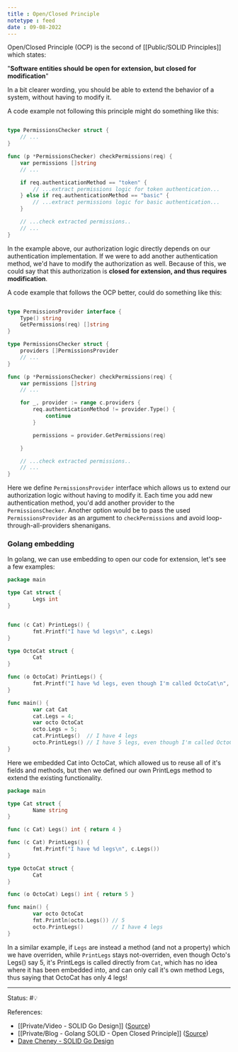 ```yaml
---
title : Open/Closed Principle
notetype : feed
date : 09-08-2022
---
```


Open/Closed Principle (OCP) is the second of [[Public/SOLID Principles]] which states:

"**Software entities should be open for extension, but closed for modification**"

In a bit clearer wording, you should be able to extend the behavior of a system, without having to modify it.

A code example not following this principle might do something like this:
```go

type PermissionsChecker struct {
	// ...
}

func (p *PermissionsChecker) checkPermissions(req) {
	var permissions []string
	// ...

	if req.authenticationMethod == "token" {
		// ...extract permissions logic for token authentication...
	} else if req.authenticationMethod == "basic" {
		// ...extract permissions logic for basic authentication...
	}

	// ...check extracted permissions..
	// ...
}
```


In the example above, our authorization logic directly depends on our authentication implementation. If we were to add another authentication method, we'd have to modify the authorization as well. Because of this, we could say that this authorization is **closed for extension, and thus requires modification**.

A code example that follows the OCP better, could do something like this:

```go

type PermissionsProvider interface {
	Type() string
	GetPermissions(req) []string
}

type PermissionsChecker struct {
	providers []PermissionsProvider
	// ...
}

func (p *PermissionsChecker) checkPermissions(req) {
	var permissions []string
	// ...

	for _, provider := range c.providers {
		req.authenticationMethod != provider.Type() {
			continue
		}

		permissions = provider.GetPermissions(req)

	}

	// ...check extracted permissions..
	// ...
}

```

Here we define `PermissionsProvider` interface which allows us to extend our authorization logic without having to modify it. Each time you add new authentication method, you'd add another provider to the `PermissionsChecker`. Another option would be to pass the used `PermissionsProvider` as an argument to `checkPermissions` and avoid loop-through-all-providers shenanigans.

### Golang embedding

In golang, we can use embedding to open our code for extension, let's see a few examples:

```go
package main

type Cat struct {
        Legs int
}


func (c Cat) PrintLegs() {
        fmt.Printf("I have %d legs\n", c.Legs)
}

type OctoCat struct {
        Cat
}

func (o OctoCat) PrintLegs() {
        fmt.Printf("I have %d legs, even though I'm called OctoCat\n", o.Legs)
}

func main() {
		var cat Cat
		cat.Legs = 4;
        var octo OctoCat
        octo.Legs = 5;
        cat.PrintLegs()  // I have 4 legs
        octo.PrintLegs() // I have 5 legs, even though I'm called OctoCat
}
```

Here we embedded Cat into OctoCat, which allowed us to reuse all of it's fields and methods, but then we defined our own PrintLegs method to extend the existing functionality.


```go
package main

type Cat struct {
        Name string
}

func (c Cat) Legs() int { return 4 }

func (c Cat) PrintLegs() {
        fmt.Printf("I have %d legs\n", c.Legs())
}

type OctoCat struct {
        Cat
}

func (o OctoCat) Legs() int { return 5 }

func main() {
        var octo OctoCat
        fmt.Println(octo.Legs()) // 5
        octo.PrintLegs()         // I have 4 legs
}
```

In a similar example, if `Legs` are instead a method (and not a property) which we have overriden, while `PrintLegs` stays not-overriden, even though Octo's Legs() say 5, it's PrintLegs is called directly from `Cat`, which has no idea where it has been embedded into, and can only call it's own method Legs, thus saying that OctoCat has only 4 legs!



-----

Status: #💡 

References:
- [[Private/Video - SOLID Go Design]] ([Source](https://www.youtube.com/watch?v=zzAdEt3xZ1M&ab_channel=GopherConUK))
- [[Private/Blog - Golang SOLID - Open Closed Principle]] ([Source](https://levelup.gitconnected.com/practical-solid-in-golang-open-closed-principle-1dd361565452))
- [Dave Cheney - SOLID Go Design](https://dave.cheney.net/2016/08/20/solid-go-design)
